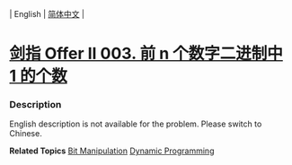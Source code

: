 | English | [简体中文](README.md) |

# [剑指 Offer II 003. 前 n 个数字二进制中 1 的个数](https://leetcode.cn/problems/w3tCBm)
 ### Description
<p>English description is not available for the problem. Please switch to Chinese.</p>

**Related Topics**  [Bit Manipulation](https://leetcode.cn/tag/bit-manipulation) [Dynamic Programming](https://leetcode.cn/tag/dynamic-programming) 